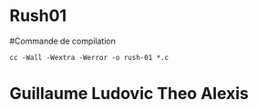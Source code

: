 # Rush01

#Commande de compilation

	cc -Wall -Wextra -Werror -o rush-01 *.c

# Guillaume Ludovic Theo  Alexis
